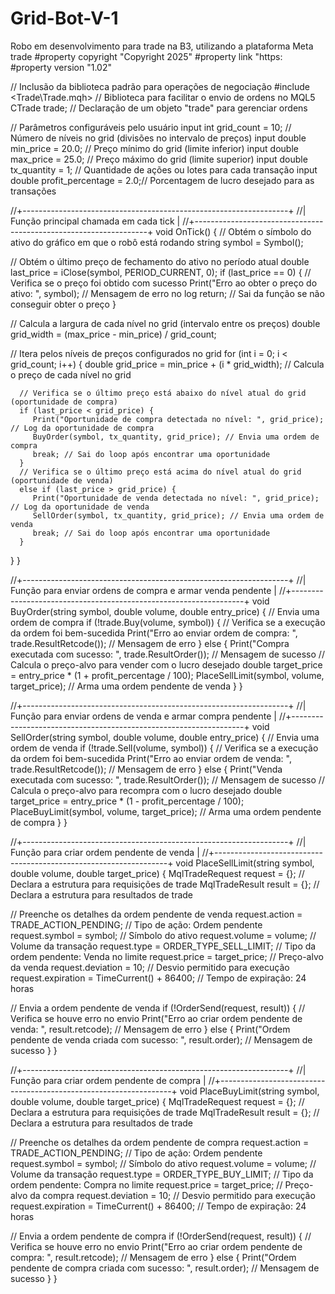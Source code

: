 # Grid-Bot-V-1
Robo em desenvolvimento para trade na B3, utilizando a plataforma Meta trade
#property copyright "Copyright 2025"
#property link      "https:
#property version   "1.02"

// Inclusão da biblioteca padrão para operações de negociação
#include <Trade\Trade.mqh>  // Biblioteca para facilitar o envio de ordens no MQL5
CTrade trade;               // Declaração de um objeto "trade" para gerenciar ordens

// Parâmetros configuráveis pelo usuário
input int grid_count = 10;           // Número de níveis no grid (divisões no intervalo de preços)
input double min_price = 20.0;       // Preço mínimo do grid (limite inferior)
input double max_price = 25.0;       // Preço máximo do grid (limite superior)
input double tx_quantity = 1;      // Quantidade de ações ou lotes para cada transação
input double profit_percentage = 2.0;// Porcentagem de lucro desejado para as transações

//+------------------------------------------------------------------+
//| Função principal chamada em cada tick                            |
//+------------------------------------------------------------------+
void OnTick() {
   // Obtém o símbolo do ativo do gráfico em que o robô está rodando
   string symbol = Symbol();

   // Obtém o último preço de fechamento do ativo no período atual
   double last_price = iClose(symbol, PERIOD_CURRENT, 0);
   if (last_price == 0) {  // Verifica se o preço foi obtido com sucesso
      Print("Erro ao obter o preço do ativo: ", symbol); // Mensagem de erro no log
      return; // Sai da função se não conseguir obter o preço
   }

   // Calcula a largura de cada nível no grid (intervalo entre os preços)
   double grid_width = (max_price - min_price) / grid_count;

   // Itera pelos níveis de preços configurados no grid
   for (int i = 0; i < grid_count; i++) {
      double grid_price = min_price + (i * grid_width); // Calcula o preço de cada nível no grid

      // Verifica se o último preço está abaixo do nível atual do grid (oportunidade de compra)
      if (last_price < grid_price) {
         Print("Oportunidade de compra detectada no nível: ", grid_price); // Log da oportunidade de compra
         BuyOrder(symbol, tx_quantity, grid_price); // Envia uma ordem de compra
         break; // Sai do loop após encontrar uma oportunidade
      }
      // Verifica se o último preço está acima do nível atual do grid (oportunidade de venda)
      else if (last_price > grid_price) {
         Print("Oportunidade de venda detectada no nível: ", grid_price); // Log da oportunidade de venda
         SellOrder(symbol, tx_quantity, grid_price); // Envia uma ordem de venda
         break; // Sai do loop após encontrar uma oportunidade
      }
   }
}

//+------------------------------------------------------------------+
//| Função para enviar ordens de compra e armar venda pendente       |
//+------------------------------------------------------------------+
void BuyOrder(string symbol, double volume, double entry_price) {
   // Envia uma ordem de compra
   if (!trade.Buy(volume, symbol)) { // Verifica se a execução da ordem foi bem-sucedida
      Print("Erro ao enviar ordem de compra: ", trade.ResultRetcode()); // Mensagem de erro
   } else {
      Print("Compra executada com sucesso: ", trade.ResultOrder()); // Mensagem de sucesso
      // Calcula o preço-alvo para vender com o lucro desejado
      double target_price = entry_price * (1 + profit_percentage / 100);
      PlaceSellLimit(symbol, volume, target_price); // Arma uma ordem pendente de venda
   }
}

//+------------------------------------------------------------------+
//| Função para enviar ordens de venda e armar compra pendente       |
//+------------------------------------------------------------------+
void SellOrder(string symbol, double volume, double entry_price) {
   // Envia uma ordem de venda
   if (!trade.Sell(volume, symbol)) { // Verifica se a execução da ordem foi bem-sucedida
      Print("Erro ao enviar ordem de venda: ", trade.ResultRetcode()); // Mensagem de erro
   } else {
      Print("Venda executada com sucesso: ", trade.ResultOrder()); // Mensagem de sucesso
      // Calcula o preço-alvo para recompra com o lucro desejado
      double target_price = entry_price * (1 - profit_percentage / 100);
      PlaceBuyLimit(symbol, volume, target_price); // Arma uma ordem pendente de compra
   }
}

//+------------------------------------------------------------------+
//| Função para criar ordem pendente de venda                       |
//+------------------------------------------------------------------+
void PlaceSellLimit(string symbol, double volume, double target_price) {
   MqlTradeRequest request = {}; // Declara a estrutura para requisições de trade
   MqlTradeResult result = {};  // Declara a estrutura para resultados de trade

   // Preenche os detalhes da ordem pendente de venda
   request.action = TRADE_ACTION_PENDING; // Tipo de ação: Ordem pendente
   request.symbol = symbol;               // Símbolo do ativo
   request.volume = volume;               // Volume da transação
   request.type = ORDER_TYPE_SELL_LIMIT;  // Tipo da ordem pendente: Venda no limite
   request.price = target_price;          // Preço-alvo da venda
   request.deviation = 10;                // Desvio permitido para execução
   request.expiration = TimeCurrent() + 86400; // Tempo de expiração: 24 horas

   // Envia a ordem pendente de venda
   if (!OrderSend(request, result)) { // Verifica se houve erro no envio
      Print("Erro ao criar ordem pendente de venda: ", result.retcode); // Mensagem de erro
   } else {
      Print("Ordem pendente de venda criada com sucesso: ", result.order); // Mensagem de sucesso
   }
}

//+------------------------------------------------------------------+
//| Função para criar ordem pendente de compra                      |
//+------------------------------------------------------------------+
void PlaceBuyLimit(string symbol, double volume, double target_price) {
   MqlTradeRequest request = {}; // Declara a estrutura para requisições de trade
   MqlTradeResult result = {};  // Declara a estrutura para resultados de trade

   // Preenche os detalhes da ordem pendente de compra
   request.action = TRADE_ACTION_PENDING; // Tipo de ação: Ordem pendente
   request.symbol = symbol;               // Símbolo do ativo
   request.volume = volume;               // Volume da transação
   request.type = ORDER_TYPE_BUY_LIMIT;   // Tipo da ordem pendente: Compra no limite
   request.price = target_price;          // Preço-alvo da compra
   request.deviation = 10;                // Desvio permitido para execução
   request.expiration = TimeCurrent() + 86400; // Tempo de expiração: 24 horas

   // Envia a ordem pendente de compra
   if (!OrderSend(request, result)) { // Verifica se houve erro no envio
      Print("Erro ao criar ordem pendente de compra: ", result.retcode); // Mensagem de erro
   } else {
      Print("Ordem pendente de compra criada com sucesso: ", result.order); // Mensagem de sucesso
   }
}
